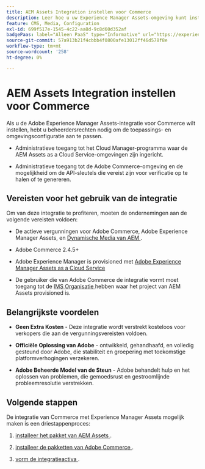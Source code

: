 ```yaml
---
title: AEM Assets Integration instellen voor Commerce
description: Leer hoe u uw Experience Manager Assets-omgeving kunt instellen en configureren om Commerce-middelen voor uw winkel te beheren.
feature: CMS, Media, Configuration
exl-id: 699f517e-1545-4c22-aa8d-9c8d60d352af
badgePaas: label="Alleen PaaS" type="Informative" url="https://experienceleague.adobe.com/en/docs/commerce/user-guides/product-solutions" tooltip="Is alleen van toepassing op Adobe Commerce op Cloud-projecten (door Adobe beheerde PaaS-infrastructuur) en op projecten in het veld."
source-git-commit: 57a913b21f4cbbb4f0800afe13012ff46d578f8e
workflow-type: tm+mt
source-wordcount: '258'
ht-degree: 0%

---
```


# AEM Assets Integration instellen voor Commerce

Als u de Adobe Experience Manager Assets-integratie voor Commerce wilt instellen, hebt u beheerdersrechten nodig om de toepassings- en omgevingsconfiguratie aan te passen.

- Administratieve toegang tot het Cloud Manager-programma waar de AEM Assets as a Cloud Service-omgevingen zijn ingericht.

- Administratieve toegang tot de Adobe Commerce-omgeving en de mogelijkheid om de API-sleutels die vereist zijn voor verificatie op te halen of te genereren.

## Vereisten voor het gebruik van de integratie

Om van deze integratie te profiteren, moeten de ondernemingen aan de volgende vereisten voldoen:

- De actieve vergunningen voor Adobe Commerce, Adobe Experience Manager Assets, en [ Dynamische Media van AEM ](https://experienceleague.adobe.com/en/docs/experience-manager-65/content/assets/dynamic/administering-dynamic-media).

- Adobe Commerce 2.4.5+

- Adobe Experience Manager is provisioned met [ Adobe Experience Manager Assets as a Cloud Service ](https://experienceleague.adobe.com/en/docs/experience-manager-cloud-service/content/assets/overview)

- De gebruiker die van Adobe Commerce de integratie vormt moet toegang tot de [ IMS Organisatie ](https://experienceleague.adobe.com/en/docs/core-services/interface/administration/organizations#concept_EA8AEE5B02CF46ACBDAD6A8508646255) hebben waar het project van AEM Assets provisioned is.

## Belangrijkste voordelen

- **Geen Extra Kosten** - Deze integratie wordt verstrekt kosteloos voor verkopers die aan de vergunningsvereisten voldoen.

- **Officiële Oplossing van Adobe** - ontwikkeld, gehandhaafd, en volledig gesteund door Adobe, die stabiliteit en groepering met toekomstige platformverhogingen verzekeren.

- **Adobe Beheerde Model van de Steun** - Adobe behandelt hulp en het oplossen van problemen, die gemoedsrust en gestroomlijnde probleemresolutie verstrekken.

## Volgende stappen

De integratie van Commerce met Experience Manager Assets mogelijk maken is een driestappenproces:

1. [ installeer het pakket van AEM Assets ](aem-assets-configure-aem.md).

1. [ installeer de pakketten van Adobe Commerce ](aem-assets-configure-aem.md).

1. [ vorm de integratieactiva ](aem-assets-setup-synchronization.md).
